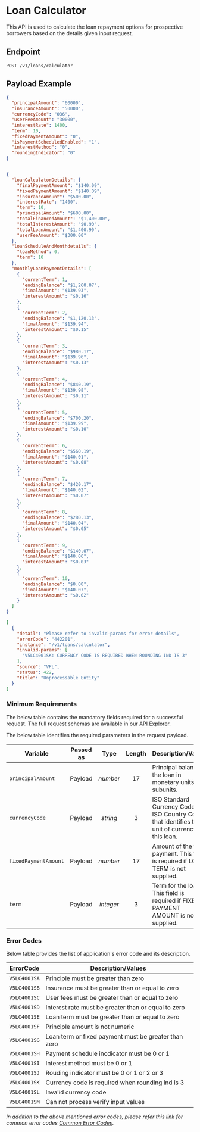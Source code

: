 # Loan Calculator

This API is used to calculate the loan repayment options for prospective borrowers based on the details given input request.

## Endpoint

`POST /v1/loans/calculator`

## Payload Example

<!--
type: tab
titles: Request, Response, Error
-->

```json
{
  "principalAmount": "60000",
  "insuranceAmount": "50000",
  "currencyCode": "036",
  "userFeeAmount": "30000",
  "interestRate": 1400,
  "term": 10,
  "fixedPaymentAmount": "0",
  "isPaymentScheduledEnabled": "1",
  "interestMethod": "0",
  "roundingIndicator": "0"
}

```

<!--
type: tab
-->

```json

{
  "loanCalculatorDetails": {
    "finalPaymentAmount": "$140.09",
    "fixedPaymentAmount": "$140.09",
    "insuranceAmount": "$500.00",
    "interestRate": "1400",
    "term": 10,
    "principalAmount": "$600.00",
    "totalFinancedAmount": "$1,400.00",
    "totalInterestAmount": "$0.90",
    "totalLoanAmount": "$1,400.90",
    "userFeeAmount": "$300.00"
  },
  "loanScheduleAndMonthdetails": {
    "loanMethod": 0,
    "term": 10
  },
  "monthlyLoanPaymentDetails": [
    {
      "currentTerm": 1,
      "endingBalance": "$1,260.07",
      "finalAmount": "$139.93",
      "interestAmount": "$0.16"
    },
    {
      "currentTerm": 2,
      "endingBalance": "$1,120.13",
      "finalAmount": "$139.94",
      "interestAmount": "$0.15"
    },
    {
      "currentTerm": 3,
      "endingBalance": "$980.17",
      "finalAmount": "$139.96",
      "interestAmount": "$0.13"
    },
    {
      "currentTerm": 4,
      "endingBalance": "$840.19",
      "finalAmount": "$139.98",
      "interestAmount": "$0.11"
    },
    {
      "currentTerm": 5,
      "endingBalance": "$700.20",
      "finalAmount": "$139.99",
      "interestAmount": "$0.10"
    },
    {
      "currentTerm": 6,
      "endingBalance": "$560.19",
      "finalAmount": "$140.01",
      "interestAmount": "$0.08"
    },
    {
      "currentTerm": 7,
      "endingBalance": "$420.17",
      "finalAmount": "$140.02",
      "interestAmount": "$0.07"
    },
    {
      "currentTerm": 8,
      "endingBalance": "$280.13",
      "finalAmount": "$140.04",
      "interestAmount": "$0.05"
    },
    {
      "currentTerm": 9,
      "endingBalance": "$140.07",
      "finalAmount": "$140.06",
      "interestAmount": "$0.03"
    },
    {
      "currentTerm": 10,
      "endingBalance": "$0.00",
      "finalAmount": "$140.07",
      "interestAmount": "$0.02"
    }
  ]
}

```

<!--
type: tab
-->

```json
[
  {
    "detail": "Please refer to invalid-params for error details",
    "errorCode": "442201",
    "instance": "/v1/loans/calculator",
    "invalid-params": [
      "V5LC4001SK: CURRENCY CODE IS REQUIRED WHEN ROUNDING IND IS 3"
    ],
    "source": "VPL",
    "status": 422,
    "title": "Unprocessable Entity"
  }
]

```

<!-- type: tab-end -->

### Minimum Requirements

The below table contains the mandatory fields required for a successful request. The full request schemas are available in our [API Explorer](../api/?type=post&path=/v1/loans/calculator).

The below table identifies the required parameters in the request payload.

| Variable | Passed as | Type | Length | Description/Values |
| -------- | :-------: | :--: | :------------: | ------------------ |
| `principalAmount` | Payload  | *number* | 17 | Principal balance of the loan in monetary units and subunits.|
| `currencyCode` | Payload  | *string* | 3 | ISO Standard Currency Code or ISO Country Code that identifies the unit of currency for this loan.|
| `fixedPaymentAmount` | Payload  | *number* | 17 | Amount of the fixed payment. This field is required if LOAN TERM is not supplied.|
| `term` | Payload  | *integer*| 3 | Term for the loan. This field is required if FIXED PAYMENT AMOUNT is not supplied.|

### Error Codes

Below table provides the list of application's error code and its description.

| ErrorCode |  Description/Values |
| --------  | ------------------ |
| `V5LC4001SA` | Principle must be greater than zero |  
| `V5LC4001SB` | Insurance must be greater than or equal to zero |  
| `V5LC4001SC` | User fees must be greater than or equal to zero |  
| `V5LC4001SD` | Interest rate must be greater than or equal to zero |  
| `V5LC4001SE` | Loan term must be greater than or equal to zero |  
| `V5LC4001SF` | Principle amount is not numeric |  
| `V5LC4001SG` | Loan term or fixed payment must be greater than zero |  
| `V5LC4001SH` | Payment schedule incdicator must be 0 or 1 |  
| `V5LC4001SI` | Interest method must be 0 or 1 |  
| `V5LC4001SJ` | Rouding indicator must be 0 or 1 or 2 or 3 |  
| `V5LC4001SK` | Currency code is required when rounding ind is 3 |  
| `V5LC4001SL` | Invalid currency code |  
| `V5LC4001SM` | Can not process verify input values |  

*In addition to the above mentioned error codes, please refer this link for common error codes [Common Error Codes](?path=docs/Common_Error_Code.md).*
